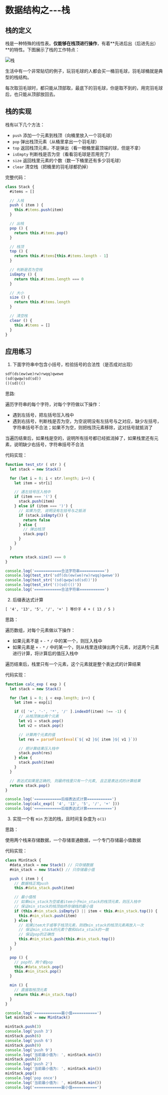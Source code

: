 # 数据结构之---栈

## 栈的定义

栈是一种特殊的线性表。**仅能够在栈顶进行操作**，有着**先进后出（后进先出）**的特性。下图展示了栈的工作特点：



![栈](images/stack.png)



生活中有一个非常贴切的例子，玩羽毛球的人都会买一桶羽毛球，羽毛球桶就是典型的栈结构。

每次取羽毛球时，都只能从顶部取，最底下的羽毛球，你是取不到的，用完羽毛球后，也只能从顶部放回去。



## 栈的实现

栈有以下几个方法：

- `push` 添加一个元素到栈顶（向桶里放入一个羽毛球）
- `pop` 弹出栈顶元素（从桶里拿出一个羽毛球）
- `top` 返回栈顶元素，不是弹出（看一眼桶里最顶端的球，但是不拿）
- `isEmpty` 判断栈是否为空（看看羽毛球是否用完了）
- `size` 返回栈里元素的个数（数一下桶里还有多少羽毛球）
- `clear` 清空栈（把桶里的羽毛球都扔掉）

完整代码：

```js
class Stack {
  #items = []

  // 入栈
  push ( item ) {
    this.#items.push(item)
  }

  // 出栈
  pop () {
    return this.#items.pop()
  }

  // 栈顶
  top () {
    return this.#items[this.#items.length - 1]
  }

  // 判断是否为空栈
  isEmpty () {
    return this.#items.length === 0
  }

  // 大小
  size () {
    return this.#items.length
  }

  // 清空栈
  clear () {
    this.#items = []
  }
}
```



## 应用练习

1. 下面字符串中包含小括号，检验括号的合法性（是否成对出现）

```txt
sdf(ds(ew(we)rw)rwqq)qwewe
(sd(qwqw)sd(sd))
()(sd)(()
```

思路: 

 遍历字符串的每个字符，对每个字符做以下操作：

- 遇到左括号，把左括号压入栈中
- 遇到右括号，判断栈是否为空，为空说明没有左括号与之对应，缺少左括号，字符串括号不合法；如果不为空，则把栈顶元素移除，这对括号就抵消了

当遍历结束后，如果栈是空的，说明所有括号都已经抵消掉了，如果栈里还有元素，说明缺少右括号，字符串括号不合法



代码实现：

```js
function test_str ( str ) {
  let stack = new Stack()

  for (let i = 0; i < str.length; i++) {
    let item = str[i]

    // 遇左括号压入栈中
    if (item === '(') {
      stack.push(item)
    } else if (item === ')') {
      // 如果为空, 说明没有左括号与之抵消
      if (stack.isEmpty()) {
        return false
      } else {
        // 弹出栈顶
        stack.pop()
      }
    }
  }

  return stack.size() === 0
}

console.log('============合法字符串===========')
console.log(test_str('sdf(ds(ew(we)rw)rwqq)qwewe'))
console.log(test_str('(sd(qwqw)sd(sd))'))
console.log(test_str('()(sd)(()'))
console.log('============合法字符串===========')
```



2. 后缀表达式计算

```txt
[ '4', '13', '5', '/', '+' ] 等价于 4 + ( 13 / 5 )
```

思路：

遍历数组，对每个元素做以下操作：

- 如果元素不是 `+` `-` `*` `/` 中的某一个，则压入栈中
- 如果元素是 `+` `-` `*` `/` 中的某一个，则从栈里连续弹出两个元素，对这两个元素进行计算，将计算后的值压入栈中

遍历结束后，栈里只有一个元素，这个元素就是整个表达式的计算结果



代码实现：

```js
function calc_exp ( exp ) {
  let stack = new Stack()

  for (let i = 0; i < exp.length; i++) {
    let item = exp[i]

    if ([ '+', '-', '*', '/' ].indexOf(item) !== -1) {
      // 从栈顶弹出两个元素
      let v1 = stack.pop()
      let v2 = stack.pop()

      // 计算两个元素的值
      let res = parseFloat(eval(`${ v2 }${ item }${ v1 }`))

      // 把计算结果压入栈中
      stack.push(res)
    } else {
      stack.push(item)
    }
  }

  // 表达式如果是正确的, 则最终栈⾥只有⼀个元素, 且正是表达式的计算结果
  return stack.pop()
}

console.log('============后缀表达式计算===========')
console.log(calc_exp([ '4', '13', '5', '/', '+' ]))
console.log('============后缀表达式计算===========')
```



3. 实现一个有 `min` 方法的栈，且时间复杂度为 `o(1)`

思路：

使用两个栈来存储数据，一个存储普通数据，一个专门存储最小值数据



代码实现：

```js
class MinStack {
  #data_stack = new Stack() // 只存储数据
  #nin_stack = new Stack() // 只存储最小值

  push ( item ) {
    // 数据栈正常push
    this.#data_stack.push(item)

    // 最小值栈
    // 如果min_stack为空或者item小于min_stack的栈顶元素，则压入栈中
    // 保证min_stack的栈顶始终存储栈的最小值
    if (this.#nin_stack.isEmpty() || item < this.#nin_stack.top()) {
      this.#nin_stack.push(item)
    } else {
      // 如果item大于或等于栈顶元素，则把min_stack的栈顶元素再放入一次
      // 保证min_stack的元素个数和data_stack的一致
      // 保证pop的正确性
      this.#nin_stack.push(this.#nin_stack.top())
    }
  }

  pop () {
    // pop时，两个都pop
    this.#data_stack.pop()
    this.#nin_stack.pop()
  }

  min () {
    // 直接取栈顶元素
    return this.#nin_stack.top()
  }
}

console.log('============最小值===========')
let minStack = new MinStack()

minStack.push(3)
console.log('push 3')
minStack.push(6)
console.log('push 6')
minStack.push(9)
console.log('push 9')
console.log('当前最小值为: ', minStack.min())
minStack.push(2)
console.log('push 2')
console.log('当前最小值为: ', minStack.min())
minStack.pop()
console.log('pop once')
console.log('当前最小值为: ', minStack.min())
console.log('============最小值===========')
```

